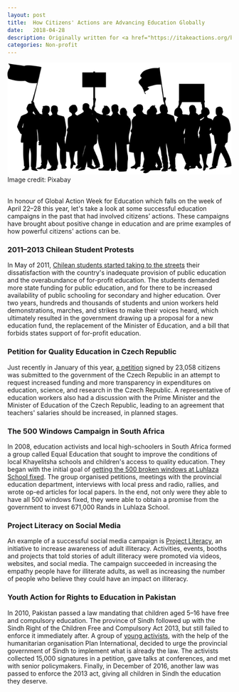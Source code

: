 ```yaml
---
layout: post
title:  How Citizens' Actions are Advancing Education Globally
date:   2018-04-28
description: Originally written for <a href="https://itakeactions.org/blog/87/How-citizens'-actions-are-advancing-education-globally" target="blank">I Take Actions</a>
categories: Non-profit
---
```

<div class="img_post">
	<img class="col three" src="/img/2018-04-28.png">
</div>
<div class="col three caption">
	Image credit: Pixabay 
</div>
<br/>

In honour of Global Action Week for Education which falls on the week of April 22–28 this year, let's take a look at some successful education campaigns in the past that had involved citizens’ actions. These campaigns have brought about positive change in education and are prime examples of how powerful citizens' actions can be.

<h3>2011–2013 Chilean Student Protests</h3>

In May of 2011, <a href="https://en.wikipedia.org/wiki/2011%E2%80%9313_Chilean_student_protests" target="blank">Chilean students started taking to the streets</a> their dissatisfaction with the country's inadequate provision of public education and the overabundance of for-profit education. The students demanded more state funding for public education, and for there to be increased availability of public schooling for secondary and higher education. Over two years, hundreds and thousands of students and union workers held demonstrations, marches, and strikes to make their voices heard, which ultimately resulted in the government drawing up a proposal for a new education fund, the replacement of the Minister of Education, and a bill that forbids states support of for-profit education.

<h3>Petition for Quality Education in Czech Republic</h3>

Just recently in January of this year, <a href="https://www.csee-etuce.org/en/news/archive/2504-czech-republic-education-trade-unions-petition-yields-results" target="blank">a petition</a> signed by 23,058 citizens was submitted to the government of the Czech Republic in an attempt to request increased funding and more transparency in expenditures on education, science, and research in the Czech Republic. A representative of education workers also had a discussion with the Prime Minister and the Minister of Education of the Czech Republic, leading to an agreement that teachers' salaries should be increased, in planned stages.

<h3>The 500 Windows Campaign in South Africa</h3>

In 2008, education activists and local high-schoolers in South Africa formed a group called Equal Education that sought to improve the conditions of local Khayelitsha schools and children's access to quality education. They began with the initial goal of <a href="https://equaleducation.org.za/wp-content/uploads/2016/09/H-Angara-500-Broken-Windows-2011.pdf" target="blank">getting the 500 broken windows at Luhlaza School fixed</a>. The group organised petitions, meetings with the provincial education department, interviews with local press and radio, rallies, and wrote op-ed articles for local papers. In the end, not only were they able to have all 500 windows fixed, they were able to obtain a promise from the government to invest 671,000 Rands in Luhlaza School.

<h3>Project Literacy on Social Media</h3>

An example of a successful social media campaign is <a href="http://shortyawards.com/2nd-socialgood/project-literacy-first-words" target="blank">Project Literacy</a>, an initiative to increase awareness of adult illiteracy. Activities, events, booths and projects that told stories of adult illiteracy were promoted via videos, websites, and social media. The campaign succeeded in increasing the empathy people have for illiterate adults, as well as increasing the number of people who believe they could have an impact on illiteracy.

<h3>Youth Action for Rights to Education in Pakistan</h3>

In 2010, Pakistan passed a law mandating that children aged 5–16 have free and compulsory education. The province of Sindh followed up with the Sindh Right of the Children Free and Compulsory Act 2013, but still failed to enforce it immediately after. A group of <a href="https://plan-international.org/advancing-global-goals-girls-pakistan" target="blank">young activists</a>, with the help of the humanitarian organisation Plan International, decided to urge the provincial government of Sindh to implement what is already the law. The activists collected 15,000 signatures in a petition, gave talks at conferences, and met with senior policymakers. Finally, in December of 2016, another law was passed to enforce the 2013 act, giving all children in Sindh the education they deserve.
